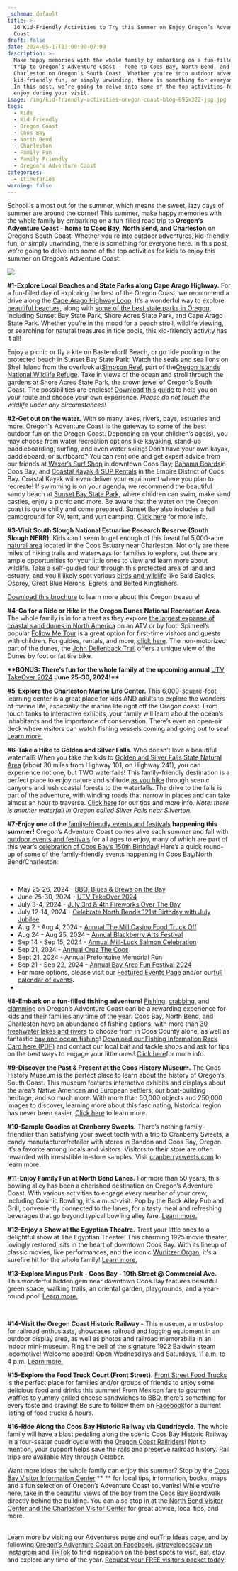 ```yaml
---
_schema: default
title: >-
  16 Kid-Friendly Activities to Try this Summer on Enjoy Oregon’s Adventure
  Coast 
draft: false
date: 2024-05-17T13:00:00-07:00
description: >-
  Make happy memories with the whole family by embarking on a fun-filled road
  trip to Oregon’s Adventure Coast - home to Coos Bay, North Bend, and
  Charleston on Oregon’s South Coast. Whether you're into outdoor adventures,
  kid-friendly fun, or simply unwinding, there is something for everyone here.
  In this post, we’re going to delve into some of the top activities for kids to
  enjoy during your visit.
image: /img/kid-friendly-activities-oregon-coast-blog-695x322-jpg.jpg
tags:
  - Kids
  - Kid Friendly
  - Oregon Coast
  - Coos Bay
  - North Bend
  - Charleston
  - Family Fun
  - Family Friendly
  - Oregon's Adventure Coast
categories:
  - Itineraries
warning: false
---
```

School is almost out for the summer, which means the sweet, lazy days of summer are around the corner! This summer, make happy memories with the whole family by embarking on a fun-filled road trip to **Oregon’s Adventure Coast** - **home to Coos Bay, North Bend, and Charleston** on Oregon’s South Coast. Whether you're into outdoor adventures, kid-friendly fun, or simply unwinding, there is something for everyone here. In this post, we’re going to delve into some of the top activities for kids to enjoy this summer on Oregon’s Adventure Coast:

![](/img/kid-friendly-activities-oregon-coast-blog-695x322-jpg-4-1.jpg)

**\#1-Explore Local Beaches and State Parks along Cape Arago Highway.** For a fun-filled day of exploring the best of the Oregon Coast, we recommend a drive along the [Cape Arago Highway Loop](https://www.oregonsadventurecoast.com/tripideas/explore-the-cape-arago-beach-loop/). It’s a wonderful way to explore [beautiful beaches,](https://www.oregonsadventurecoast.com/undeveloped-beaches/) along with [some of the best state parks in Oregon](https://www.oregonsadventurecoast.com/state-parks-and-national-lands/), including Sunset Bay State Park, Shore Acres State Park, and Cape Arago State Park. Whether you’re in the mood for a beach stroll, wildlife viewing, or searching for natural treasures in tide pools, this kid-friendly activity has it all!

Enjoy a picnic or fly a kite on Bastendorff Beach, or go tide pooling in the protected beach in Sunset Bay State Park. Watch the seals and sea lions on Shell Island from the overlook at[Simpson Reef](https://www.shareoregon.com/things-to-do/en/listings/126105-simpson-reef-and-shell-island-oregon-islands-nwr), part of the[Oregon Islands National Wildlife Refuge](https://www.fws.gov/refuge/oregon_islands/). Take in views of the ocean and stroll through the gardens at [Shore Acres State Park](https://www.oregonsadventurecoast.com/state-parks-and-national-lands/), the crown jewel of Oregon’s South Coast. The possibilities are endless! [Download this guide](https://www.oregonsadventurecoast.com/img/cape-arago-loop-itinerary.pdf) to help you on your route and choose your own experience. *Please do not touch the wildlife under any circumstances!*

**\#2-Get out on the water.** With so many lakes, rivers, bays, estuaries and more, Oregon's Adventure Coast is the gateway to some of the best outdoor fun on the Oregon Coast. Depending on your children’s age(s), you may choose from water recreation options like kayaking, stand-up paddleboarding, surfing, and even water skiing! Don’t have your own kayak, paddleboard, or surfboard? You can rent one and get expert advice from our friends at [Waxer’s Surf Shop](https://waxerssurfandskate.com/) in downtown Coos Bay; [Bahama Boards](https://bahamaboardz.com/)in Coos Bay; and [Coastal Kayak & SUP Rentals](https://coastalkayakandsuprentalsllc.com/) in the Empire District of Coos Bay. Coastal Kayak will even deliver your equipment where you plan to recreate! If swimming is on your agenda, we recommend the beautiful sandy beach at [Sunset Bay State Park,](https://stateparks.oregon.gov/index.cfm?do=park.profile&amp;parkId=70) where children can swim, make sand castles, enjoy a picnic and more. Be aware that the water on the Oregon coast is quite chilly and come prepared. Sunset Bay also includes a full campground for RV, tent, and yurt camping. [Click here](https://www.oregonsadventurecoast.com/water-recreation/) for more info.

**\#3-Visit South Slough National Estuarine Research Reserve (South Slough NERR).** Kids can’t seem to get enough of this beautiful 5,000-acre [natural area](https://www.oregon.gov/dsl/ss/pages/default.aspx) located in the Coos Estuary near Charleston. Not only are there miles of hiking trails and waterways for families to explore, but there are ample opportunities for your little ones to view and learn more about wildlife. Take a self-guided tour through this protected area of land and estuary, and you’ll likely spot various [birds and wildlife](https://www.oregonsadventurecoast.com/birding-and-wildlife) like Bald Eagles, Osprey, Great Blue Herons, Egrets, and Belted Kingfishers.

[Download this brochure](https://www.oregon.gov/dsl/ss/Documents/SSNERR_TrailMap.png) to learn more about this Oregon treasure!

**\#4-Go for a Ride or Hike in the Oregon Dunes National Recreation Area**. The whole family is in for a treat as they explore [the largest expanse of coastal sand dunes in North America](https://www.oregonsadventurecoast.com/untamed-dunes/) on an ATV or by foot! Spinreel’s popular [Follow Me Tour](https://www.ridetheoregondunes.com/follow-me-tour/) is a great option for first-time visitors and guests with children. For guides, rentals, and more, [click here](https://www.oregonsadventurecoast.com/atv-motorsports/). The non-motorized part of the dunes, the [John Dellenback Trail](https://www.fs.usda.gov/Internet/FSE_DOCUMENTS/stelprdb5427142.pdf) offers a unique view of the Dunes by foot or fat tire bike.

**\*\*BONUS: There’s fun for the whole family at the upcoming annual** [UTV TakeOver 2024](https://www.oregonsadventurecoast.com/event/utv-takeover/) **June 25-30, 2024!\*\***

**\#5-Explore the Charleston Marine Life Center.** This 6,000-square-foot learning center is a great place for kids AND adults to explore the wonders of marine life, especially the marine life right off the Oregon coast. From touch tanks to interactive exhibits, your family will learn about the ocean’s inhabitants and the importance of conservation. There’s even an open-air deck where visitors can watch fishing vessels coming and going out to sea! [Learn more.](https://cmlc.uoregon.edu/)

**\#6-Take a Hike to Golden and Silver Falls**. Who doesn’t love a beautiful waterfall? When you take the kids to [Golden and Silver Falls State Natural Area](https://www.oregonsadventurecoast.com/hiking-walking/) (about 30 miles from Highway 101, on Highway 241), you can experience not one, but TWO waterfalls! This family-friendly destination is a perfect place to enjoy nature and solitude [as you hike](https://www.oregonsadventurecoast.com/hiking-walking) through scenic canyons and lush coastal forests to the waterfalls. The drive to the falls is part of the adventure, with winding roads that narrow in places and can take almost an hour to traverse. [Click here](https://oregonsadventurecoast.com/blog/2016-02-05-adventure-spotlight-golden-and-silver-falls/) for our tips and more info. *Note: there is another waterfall in Oregon called Silver Falls near Silverton.*

**\#7-Enjoy one of the** [family-friendly events and festivals](https://www.oregonsadventurecoast.com/events/) **happening this summer!** Oregon’s Adventure Coast comes alive each summer and fall with [outdoor events and festivals](https://www.oregonsadventurecoast.com/events/) for all ages to enjoy, many of which are part of this year’s [celebration of Coos Bay’s 150th Birthday](https://www.oregonsadventurecoast.com/coos-bay-150/)! Here’s a quick round-up of some of the family-friendly events happening in Coos Bay/North Bend/Charleston:

&nbsp;

* May 25-26, 2024 - [BBQ, Blues & Brews on the Bay](https://www.oregonsadventurecoast.com/event/annual-bbq-blues-brews-on-the-bay/)
* June 25-30, 2024 - [UTV TakeOver 2024](https://www.oregonsadventurecoast.com/event/utv-takeover/)
* July 3-4, 2024 - [July 3rd & 4th Fireworks Over The Bay](https://www.oregonsadventurecoast.com/event/july-3rd-july-4th-on-oregon-s-adventure-coast-1/)
* July 12-14, 2024 - [Celebrate North Bend’s 121st Birthday with July Jubilee](https://www.oregonsadventurecoast.com/event/north-bend-july-jubilee/)
* Aug 2 - Aug 4, 2024 - [Annual The Mill Casino Food Truck Off](https://www.oregonsadventurecoast.com/event/the-mill-casino-food-truck-off/)
* Aug 24 - Aug 25, 2024 - [Annual Blackberry Arts Festival](https://www.oregonsadventurecoast.com/event/annual-blackberry-arts-festival/)
* Sep 14 - Sep 15, 2024 - [Annual Mill-Luck Salmon Celebration](https://www.oregonsadventurecoast.com/event/mill-luck-salmon-celebration/)
* Sep 21, 2024 - [Annual Cruz The Coos](https://www.oregonsadventurecoast.com/event/annual-cruz-the-coos/)
* Sept 21, 2024 - [Annual Prefontaine Memorial Run](https://www.oregonsadventurecoast.com/event/annual-prefontaine-memorial-run/)
* Sep 21 - Sep 22, 2024 - [Annual Bay Area Fun Festival 2024](https://www.oregonsadventurecoast.com/event/annual-bay-area-fun-festival/)
* For more options, please visit our [Featured Events Page](https://www.oregonsadventurecoast.com/events/) and/or our[full calendar of events](https://www.oregonsadventurecoast.com/calendar/)**.**
* &nbsp;

**\#8-Embark on a fun-filled fishing adventure!** [Fishing](https://www.oregonsadventurecoast.com/fishing/), [crabbing](https://www.oregonsadventurecoast.com/crabbing-clamming/), and [clamming](https://www.oregonsadventurecoast.com/clamming/) on Oregon’s Adventure Coast can be a rewarding experience for kids and their families any time of the year. Coos Bay, North Bend, and Charleston have an abundance of fishing options, with more than [30 freshwater lakes and rivers](https://www.oregonsadventurecoast.com/tripideas/fresh-water-fishing-options-by-body-of-water) to choose from in Coos County alone, as well as fantastic [bay and ocean fishing](https://www.oregonsadventurecoast.com/tripideas/saltwater-fishing-ocean-bay)! [Download our Fishing Information Rack Card here (PDF)](https://www.oregonsadventurecoast.com/img/fishing-rackcard.pdf) and contact our local bait and tackle shops and ask for tips on the best ways to engage your little ones! [Click here](https://www.oregonsadventurecoast.com/fishing/)for more info.

**\#9-Discover the Past & Present at the Coos History Museum.** The Coos History Museum is the perfect place to learn about the history of Oregon’s South Coast. This museum features interactive exhibits and displays about the area’s Native American and European settlers, our boat-building heritage, and so much more. With more than 50,000 objects and 250,000 images to discover, learning more about this fascinating, historical region has never been easier. [Click here](https://cooshistory.org/) to learn more.

**\#10-Sample Goodies at Cranberry Sweets.** There’s nothing family-friendlier than satisfying your sweet tooth with a trip to Cranberry Sweets, a candy manufacturer/retailer with stores in Bandon and Coos Bay, Oregon. It’s a favorite among locals and visitors. Visitors to their store are often rewarded with irresistible in-store samples. Visit [cranberrysweets.com](https://cranberrysweets.com/) to learn more.

**\#11-Enjoy Family Fun at North Bend Lanes.** For more than 50 years, this bowling alley has been a cherished destination on Oregon’s Adventure Coast. With various activities to engage every member of your crew, including Cosmic Bowling, it's a must-visit. Pop by the Back Alley Pub and Grill, conveniently connected to the lanes, for a tasty meal and refreshing beverages that go beyond typical bowling alley fare. [Learn more.](https://northbendlanes.com/)

**\#12-Enjoy a Show at the Egyptian Theatre.** Treat your little ones to a delightful show at The Egyptian Theatre! This charming 1925 movie theater, lovingly restored, sits in the heart of downtown Coos Bay. With its lineup of classic movies, live performances, and the iconic [Wurlitzer Organ](https://pipeorgandatabase.org/organ/25741), it's a surefire hit for the whole family! [Learn more.](https://www.egyptiantheatre.events/)

**\#13-Explore Mingus Park - Coos Bay - 10th Street @ Commercial Ave.** This wonderful hidden gem near downtown Coos Bay features beautiful green space, walking trails, an oriental garden, playgrounds, and a year-round pool! [Learn more.](https://www.coosbayor.gov/community/city-parks/mingus-park)

&nbsp;

**\#14-Visit the Oregon Coast Historic Railway -** This museum, a must-stop for railroad enthusiasts, showcases railroad and logging equipment in an outdoor display area, as well as photos and railroad memorabilia in an indoor mini-museum. Ring the bell of the signature 1922 Baldwin steam locomotive! Welcome aboard! Open Wednesdays and Saturdays, 11 a.m. to 4 p.m. [Learn more.](http://orcorail.org/)

**\#15-Explore the Food Truck Court (Front Street).** [Front Street Food Trucks](https://www.facebook.com/frontstreetfoodtrucks) is the perfect place for families and/or groups of friends to enjoy some delicious food and drinks this summer! From Mexican fare to gourmet waffles to yummy grilled cheese sandwiches to BBQ, there’s something for every taste and craving! Be sure to follow them on [Facebook](https://www.facebook.com/frontstreetfoodtrucks)for a current listing of food trucks & hours.

**\#16-Ride Along the Coos Bay Historic Railway via Quadricycle.** The whole family will have a blast pedaling along the scenic Coos Bay Historic Railway in a four-seater quadricycle with the [Oregon Coast Railriders](https://www.facebook.com/OCRailRider?__cft__[0]=AZWNtcTDUxqq1m4W7EH2H2zqrselPCJx_8hmlZEs0bYTbxLn_8e7NCC5P5cYmCHE9ai6OhVju1DKKMg7Nwvpy4Nq44rvKgZXZHVuULPx0dD7TxLwppViauwBi-uO56otCSPP0hSuJlp6m_WRUbJryh7cksbhAWvB7ZRNhdRCveb0iqLhuf7RRJXK8rhqWwb0j5o6CAQdeYjrwbe4YLKWMsTKkc8AYwz5tgWSzlwDv8c8Kw&amp;__tn__=-]K*F)! Not to mention, your support helps save the rails and preserve railroad history. Rail trips are available May through October.

Want more ideas the whole family can enjoy this summer? Stop by the [Coos Bay Visitor Information Center](https://www.oregonsadventurecoast.com/contact/) ** ** for local tips, information, books, maps and a fun selection of Oregon’s Adventure Coast souvenirs! While you’re here, take in the beautiful views of the bay from the [Coos Bay Boardwalk](https://visittheoregoncoast.com/cities/coos-bay/activities/coos-bay-boardwalk/) directly behind the building. You can also stop in at the [North Bend Visitor Center and the Charleston Visitor Center](https://www.oregonsadventurecoast.com/contact/) for great advice, local tips, and more.

<br>Learn more by visiting our [Adventures page](https://www.oregonsadventurecoast.com/adventures) and our[Trip Ideas page,](https://www.oregonsadventurecoast.com/tripideas) and by following [Oregon’s Adventure Coast on Facebook](https://www.facebook.com/OregonsAdventureCoast/), [@travelcoosbay on Instagram](https://www.instagram.com/travelcoosbay/) and [TikTok](https://www.tiktok.com/@oregonsadventurecoast?lang=en) to find inspiration on the best spots to visit, eat, stay, and explore any time of the year. [Request your FREE visitor’s packet today](https://www.oregonsadventurecoast.com/contact/#contactform)!